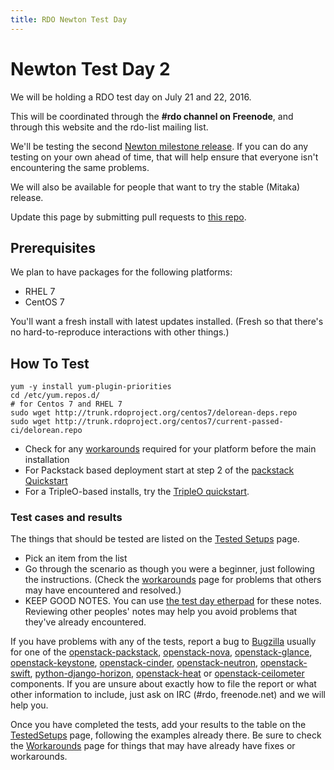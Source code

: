```yaml
---
title: RDO Newton Test Day
---
```


# Newton Test Day 2

We will be holding a RDO test day on July 21 and 22, 2016.

This will be coordinated through the **#rdo channel on Freenode**, and
through this website and the rdo-list mailing list.

We'll be testing the second [Newton milestone
release](http://releases.openstack.org/newton/schedule.html). If you can do
any testing on your own ahead of time, that will help ensure that
everyone isn't encountering the same problems.

We will also be available for people that want to try the stable
(Mitaka) release.

Update this page by submitting pull requests to [this
repo](https://github.com/redhat-openstack/website).

## Prerequisites

We plan to have packages for the following platforms:

* RHEL 7
* CentOS 7

You'll want a fresh install with latest updates installed.
(Fresh so that there's no hard-to-reproduce interactions with other things.)

## How To Test

    yum -y install yum-plugin-priorities
    cd /etc/yum.repos.d/
    # for Centos 7 and RHEL 7
    sudo wget http://trunk.rdoproject.org/centos7/delorean-deps.repo
    sudo wget http://trunk.rdoproject.org/centos7/current-passed-ci/delorean.repo

* Check for any [workarounds](/testday/newton/workarounds2) required for your platform before the main installation
* For Packstack based deployment start at step 2 of the [packstack Quickstart](/install/quickstart#Step_2:_Install_Packstack_Installer)
* For a TripleO-based installs, try the [TripleO quickstart](https://www.rdoproject.org/tripleo/).

### Test cases and results

The things that should be tested are listed on the [Tested Setups](/testday/newton/testedsetups2) page.

* Pick an item from the list
* Go through the scenario as though you were a beginner, just following the instructions. (Check the [workarounds](/testday/newton/workarounds2) page for problems that others may have encountered and resolved.)
* KEEP GOOD NOTES. You can use [the test day etherpad](https://etherpad.openstack.org/p/rdo-test-days-newton-m2) for these notes. Reviewing other peoples' notes may help you avoid problems that they've already encountered.

If you have problems with any of the tests, report a bug to [Bugzilla](https://bugzilla.redhat.com) usually for one of the
[openstack-packstack](https://bugzilla.redhat.com/enter_bug.cgi?product=RDO&component=openstack-packstack),
[openstack-nova](https://bugzilla.redhat.com/enter_bug.cgi?product=RDO&component=openstack-nova), [openstack-glance](https://bugzilla.redhat.com/enter_bug.cgi?product=RDO&component=openstack-glance), [openstack-keystone](https://bugzilla.redhat.com/enter_bug.cgi?product=RDO&component=openstack-keystone), [openstack-cinder](https://bugzilla.redhat.com/enter_bug.cgi?product=RDO&component=openstack-cinder),
[openstack-neutron](https://bugzilla.redhat.com/enter_bug.cgi?product=RDO&component=openstack-neutron), [openstack-swift](https://bugzilla.redhat.com/enter_bug.cgi?product=RDO&component=openstack-swift),  [python-django-horizon](https://bugzilla.redhat.com/enter_bug.cgi?product=RDO&component=python-django-horizon), [openstack-heat](https://bugzilla.redhat.com/enter_bug.cgi?product=RDO&component=openstack-heat) or [openstack-ceilometer](https://bugzilla.redhat.com/enter_bug.cgi?product=RDO&component=openstack-ceilometer) components. If you are unsure about exactly how to file the report or what other information to include, just ask on IRC (#rdo, freenode.net)  and we will help you.

Once you have completed the tests, add your results to the table on the [TestedSetups](/testday/newton/testedsetups2) page, following the examples already there. Be sure to check the [Workarounds](/testday/newton/workarounds2) page for things that may have already have fixes or workarounds.
